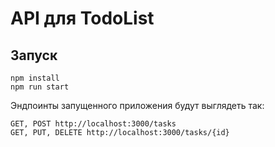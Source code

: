 # API для TodoList

## Запуск

```
npm install
npm run start
```

Эндпоинты запущенного приложения будут выглядеть так:
```
GET, POST http://localhost:3000/tasks
GET, PUT, DELETE http://localhost:3000/tasks/{id}
```
